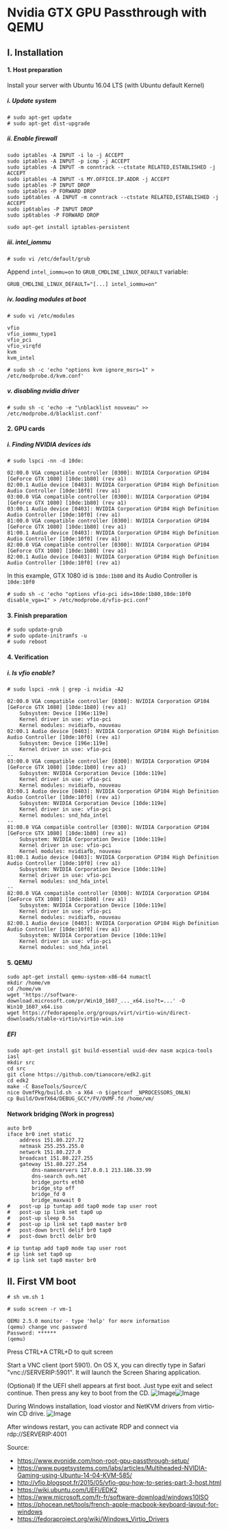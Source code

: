 # Nvidia GTX GPU Passthrough with QEMU

## I. Installation

#### 1. Host preparation

Install your server with Ubuntu 16.04 LTS (with Ubuntu default Kernel)


##### i. Update system
```
# sudo apt-get update
# sudo apt-get dist-upgrade
```

##### ii. Enable firewall
```
sudo iptables -A INPUT -i lo -j ACCEPT
sudo iptables -A INPUT -p icmp -j ACCEPT
sudo iptables -A INPUT -m conntrack --ctstate RELATED,ESTABLISHED -j ACCEPT
sudo iptables -A INPUT -s MY.OFFICE.IP.ADDR -j ACCEPT
sudo iptables -P INPUT DROP
sudo iptables -P FORWARD DROP
sudo ip6tables -A INPUT -m conntrack --ctstate RELATED,ESTABLISHED -j ACCEPT
sudo ip6tables -P INPUT DROP
sudo ip6tables -P FORWARD DROP

sudo apt-get install iptables-persistent
```

##### iii. intel_iommu
`# sudo vi /etc/default/grub`

Append `intel_iommu=on` to `GRUB_CMDLINE_LINUX_DEFAULT` variable:

`GRUB_CMDLINE_LINUX_DEFAULT="[...] intel_iommu=on"`

##### iv. loading modules at boot
`# sudo vi /etc/modules`
```
vfio
vfio_iommu_type1
vfio_pci
vfio_virqfd
kvm
kvm_intel
```

`# sudo sh -c 'echo "options kvm ignore_msrs=1" > /etc/modprobe.d/kvm.conf'`


##### v. disabling nvidia driver
`# sudo sh -c 'echo -e "\nblacklist nouveau" >> /etc/modprobe.d/blacklist.conf'`


#### 2. GPU cards

##### i. Finding NVIDIA devices ids
`# sudo lspci -nn -d 10de:`

```
02:00.0 VGA compatible controller [0300]: NVIDIA Corporation GP104 [GeForce GTX 1080] [10de:1b80] (rev a1)
02:00.1 Audio device [0403]: NVIDIA Corporation GP104 High Definition Audio Controller [10de:10f0] (rev a1)
03:00.0 VGA compatible controller [0300]: NVIDIA Corporation GP104 [GeForce GTX 1080] [10de:1b80] (rev a1)
03:00.1 Audio device [0403]: NVIDIA Corporation GP104 High Definition Audio Controller [10de:10f0] (rev a1)
81:00.0 VGA compatible controller [0300]: NVIDIA Corporation GP104 [GeForce GTX 1080] [10de:1b80] (rev a1)
81:00.1 Audio device [0403]: NVIDIA Corporation GP104 High Definition Audio Controller [10de:10f0] (rev a1)
82:00.0 VGA compatible controller [0300]: NVIDIA Corporation GP104 [GeForce GTX 1080] [10de:1b80] (rev a1)
82:00.1 Audio device [0403]: NVIDIA Corporation GP104 High Definition Audio Controller [10de:10f0] (rev a1)
```
In this example, GTX 1080 id is `10de:1b80` and its Audio Controller is `10de:10f0`

`# sudo sh -c 'echo "options vfio-pci ids=10de:1b80,10de:10f0 disable_vga=1" > /etc/modprobe.d/vfio-pci.conf'`


#### 3. Finish preparation

```
# sudo update-grub
# sudo update-initramfs -u
# sudo reboot
```


#### 4. Verification


##### i. Is vfio enable?

`# sudo lspci -nnk | grep -i nvidia -A2`
```
02:00.0 VGA compatible controller [0300]: NVIDIA Corporation GP104 [GeForce GTX 1080] [10de:1b80] (rev a1)
	Subsystem: Device [196e:119e]
	Kernel driver in use: vfio-pci
	Kernel modules: nvidiafb, nouveau
02:00.1 Audio device [0403]: NVIDIA Corporation GP104 High Definition Audio Controller [10de:10f0] (rev a1)
	Subsystem: Device [196e:119e]
	Kernel driver in use: vfio-pci
--
03:00.0 VGA compatible controller [0300]: NVIDIA Corporation GP104 [GeForce GTX 1080] [10de:1b80] (rev a1)
	Subsystem: NVIDIA Corporation Device [10de:119e]
	Kernel driver in use: vfio-pci
	Kernel modules: nvidiafb, nouveau
03:00.1 Audio device [0403]: NVIDIA Corporation GP104 High Definition Audio Controller [10de:10f0] (rev a1)
	Subsystem: NVIDIA Corporation Device [10de:119e]
	Kernel driver in use: vfio-pci
	Kernel modules: snd_hda_intel
--
81:00.0 VGA compatible controller [0300]: NVIDIA Corporation GP104 [GeForce GTX 1080] [10de:1b80] (rev a1)
	Subsystem: NVIDIA Corporation Device [10de:119e]
	Kernel driver in use: vfio-pci
	Kernel modules: nvidiafb, nouveau
81:00.1 Audio device [0403]: NVIDIA Corporation GP104 High Definition Audio Controller [10de:10f0] (rev a1)
	Subsystem: NVIDIA Corporation Device [10de:119e]
	Kernel driver in use: vfio-pci
	Kernel modules: snd_hda_intel
--
82:00.0 VGA compatible controller [0300]: NVIDIA Corporation GP104 [GeForce GTX 1080] [10de:1b80] (rev a1)
	Subsystem: NVIDIA Corporation Device [10de:119e]
	Kernel driver in use: vfio-pci
	Kernel modules: nvidiafb, nouveau
82:00.1 Audio device [0403]: NVIDIA Corporation GP104 High Definition Audio Controller [10de:10f0] (rev a1)
	Subsystem: NVIDIA Corporation Device [10de:119e]
	Kernel driver in use: vfio-pci
	Kernel modules: snd_hda_intel
```


#### 5. QEMU

```
sudo apt-get install qemu-system-x86-64 numactl
mkdir /home/vm
cd /home/vm
wget 'https://software-download.microsoft.com/pr/Win10_1607_..._x64.iso?t=...' -O Win10_1607_x64.iso
wget https://fedorapeople.org/groups/virt/virtio-win/direct-downloads/stable-virtio/virtio-win.iso
```

##### EFI
```
sudo apt-get install git build-essential uuid-dev nasm acpica-tools iasl
mkdir src
cd src
git clone https://github.com/tianocore/edk2.git
cd edk2
make -C BaseTools/Source/C
nice OvmfPkg/build.sh -a X64 -n $(getconf _NPROCESSORS_ONLN)
cp Build/OvmfX64/DEBUG_GCC*/FV/OVMF.fd /home/vm/
```



#### Network bridging (Work in progress)

```
auto br0
iface br0 inet static
	address 151.80.227.72
	netmask 255.255.255.0
	network 151.80.227.0
	broadcast 151.80.227.255
	gateway 151.80.227.254
        dns-nameservers 127.0.0.1 213.186.33.99
        dns-search ovh.net
        bridge_ports eth0
        bridge_stp off
        bridge_fd 0
        bridge_maxwait 0
#	post-up ip tuntap add tap0 mode tap user root
# 	post-up ip link set tap0 up
#	post-up sleep 0.5s
#	post-up ip link set tap0 master br0
#	post-down brctl delif br0 tap0
#	post-down brctl delbr br0
```

```
# ip tuntap add tap0 mode tap user root
# ip link set tap0 up
# ip link set tap0 master br0
```


## II. First VM boot

`# sh vm.sh 1`

`# sudo screen -r vm-1`
```
QEMU 2.5.0 monitor - type 'help' for more information
(qemu) change vnc password
Password: ******
(qemu)
```
Press CTRL+A CTRL+D to quit screen

Start a VNC client (port 5901). On OS X, you can directly type in Safari "vnc://SERVERIP:5901". It will launch the Screen Sharing application.

(Optional) If the UEFI shell appears at first boot. Just type exit and select continue.
Then press any key to boot from the CD.
![Image](doc/uefi_shell.png?raw=true)![Image](doc/qemu_boot.png?raw=true)

During Windows installation, load viostor and NetKVM drivers from virtio-win CD drive.
![Image](doc/wininst_virtio.png?raw=true)

After windows restart, you can activate RDP and connect via rdp://SERVERIP:4001



Source:
- https://www.evonide.com/non-root-gpu-passthrough-setup/
- https://www.pugetsystems.com/labs/articles/Multiheaded-NVIDIA-Gaming-using-Ubuntu-14-04-KVM-585/
- http://vfio.blogspot.fr/2015/05/vfio-gpu-how-to-series-part-3-host.html
- https://wiki.ubuntu.com/UEFI/EDK2
- https://www.microsoft.com/fr-fr/software-download/windows10ISO
- https://phocean.net/tools/french-apple-macbook-keyboard-layout-for-windows
- https://fedoraproject.org/wiki/Windows_Virtio_Drivers
